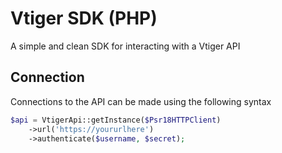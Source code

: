 # Vtiger SDK (PHP)

A simple and clean SDK for interacting with a Vtiger API

## Connection
Connections to the API can be made using the following syntax

```php
$api = VtigerApi::getInstance($Psr18HTTPClient)
    ->url('https://yoururlhere')
    ->authenticate($username, $secret);
```
